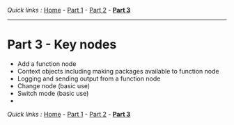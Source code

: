 *Quick links :*
[Home](/README.md) - [Part 1](/en/part1/README.md) - [Part 2](/en/part2/README.md) - [**Part 3**](/en/part3/README.md)
***

# Part 3 - Key nodes

- Add a function node
- Context objects including making packages available to function node
- Logging and sending output from a function node
- Change node (basic use)
- Switch mode (basic use)
- 

*Quick links :*
[Home](/README.md) - [Part 1](/en/part1/README.md) - [Part 2](/en/part2/README.md) - [**Part 3**](/en/part3/README.md)